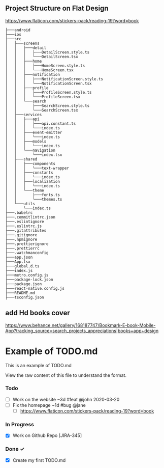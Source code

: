 ## Project Structure on Flat Design

https://www.flaticon.com/stickers-pack/reading-19?word=book

```
├───android
├───ios
├───src
│   ├───screens
│   │   ├───detail
│   │   │   ├───DetailScreen.style.ts
│   │   │   └───DetailScreen.tsx
│   │   ├───home
│   │   │   ├───HomeScreen.style.ts
│   │   │   └───HomeScreen.tsx
│   │   ├───notification
│   │   │   ├───NotificationScreen.style.ts
│   │   │   └───NotificationScreen.tsx
│   │   ├───profile
│   │   │   ├───ProfileScreen.style.ts
│   │   │   └───ProfileScreen.tsx
│   │   └───search
│   │       ├───SearchScreen.style.ts
│   │       └───SearchScreen.tsx
│   ├───services
│   │   ├───api
│   │   │   ├───api.constant.ts
│   │   │   └───index.ts
│   │   ├───event-emitter
│   │   │   └───index.ts
│   │   ├───models
│   │   │   └───index.ts
│   │   └───navigation
│   │       └───index.tsx
│   ├───shared
│   │   ├───components
│   │   │   └───text-wrapper
│   │   ├───constants
│   │   │   └───index.ts
│   │   ├───localization
│   │   │   └───index.ts
│   │   └───theme
│   │       ├───fonts.ts
│   │       └───themes.ts
│   └───utils
│       └───index.ts
├───.babelrc
├───.commitlintrc.json
├───.eslintignore
├───.eslintrc.js
├───.gitattributes
├───.gitignore
├───.npmignore
├───.prettierignore
├───.prettierrc
├───.watchmanconfig
├───app.json
├───App.tsx
├───global.d.ts
├───index.js
├───metro.config.js
├───package-lock.json
├───package.json
├───react-native.config.js
├───README.md
├───tsconfig.json
```

## add Hd books cover

https://www.behance.net/gallery/168187747/Bookmark-E-book-Mobile-App?tracking_source=search_projects_appreciations|books+app+design

# Example of TODO.md

This is an example of TODO.md

View the raw content of this file to understand the format.

### Todo

- [ ] Work on the website ~3d #feat @john 2020-03-20
- [ ] Fix the homepage ~1d #bug @jane
  - [ ] https://www.flaticon.com/stickers-pack/reading-19?word=book

### In Progress

- [x] Work on Github Repo [JIRA-345]

### Done ✓

- [x] Create my first TODO.md

